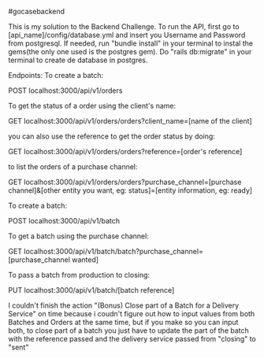 #gocasebackend

This is my solution to the Backend Challenge. 
To run the API, first go to [api_name]/config/database.yml and insert you Username and Password from postgresql.
If needed, run "bundle install" in your terminal to instal the gems(the only one used is the postgres gem).
Do "rails db:migrate" in your terminal to create de database in postgres.

Endpoints:
To create a batch:

POST localhost:3000/api/v1/orders

To get the status of a order using the client's name:

GET localhost:3000/api/v1/orders/orders?client_name=[name of the client]

you can also use the reference to get the order status by doing:

GET localhost:3000/api/v1/orders/orders?reference=[order's reference]

to list the orders of a purchase channel:

GET localhost:3000/api/v1/orders/orders?purchase_channel=[purchase channel]&[other entity you want, eg: status]=[entity information,    eg: ready]

To create a batch:

POST localhost:3000/api/v1/batch

To get a batch using the purchase channel:

GET localhost:3000/api/v1/batch/batch?purchase_channel=[purchase_channel wanted]

To pass a batch from production to closing:

PUT localhost:3000/api/v1/batch/[batch reference]


I couldn't finish the action "(Bonus) Close part of a Batch for a Delivery Service" on time because i coudn't figure out how to input values from both Batches and Orders at the same time, but if you make so you can input both, to close part of a batch you just have to update the part of the batch with the reference passed and the delivery service passed from "closing" to "sent"



